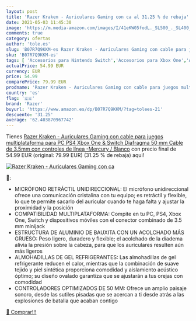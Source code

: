 ```yaml
---
layout: post
title: 'Razer Kraken - Auriculares Gaming con ca al 31.25 % de rebaja'
date: 2021-05-03 11:45:30
image: 'https://m.media-amazon.com/images/I/41eKW05fodL._SL500_._SL400_.jpg'
comments: true
category: ofertas
author: 'tole.es'
slug: 'B07R7Q9KKM-es Razer Kraken - Auriculares Gaming con cable para juegos...'
sku: 'B07R7Q9KKM-es'
tags: [ 'Accesorios para Nintendo Switch','Accesorios para Xbox One','Auriculares gaming para Nintendo Switch','Hardware y juegos para Nintendo Switch','Hardware y juegos para Xbox One','Informática','Videojuegos','ps4','razer','xbox', ]
actualPrice: 54.99 EUR
currency: EUR
price: 54.99
comparePrice: 79.99 EUR
prodname: 'Razer Kraken - Auriculares Gaming con cable para juegos multiplataforma para PC  PS4  Xbox One & Switch  Diafragma 50 mm  Cable de 3.5mm con controles de línea -Mercury / Blanco'
country: 'es'
flag: '🇪🇸'
brand: 'Razer'
buyurl: 'https://www.amazon.es/dp/B07R7Q9KKM/?tag=tolees-21'
descuento: '31.25'
average: '62.403870967742'
---
```


Tienes [Razer Kraken - Auriculares Gaming con cable para juegos multiplataforma para PC  PS4  Xbox One & Switch  Diafragma 50 mm  Cable de 3.5mm con controles de línea -Mercury / Blanco](https://www.amazon.es/dp/B07R7Q9KKM/?tag=tolees-21) con precio final de  54.99 EUR (original: 79.99 EUR) (31.25 %  de rebaja) aqui!

[![Razer Kraken - Auriculares Gaming con ca](https://m.media-amazon.com/images/I/41eKW05fodL._SL500_._SL400_.jpg)](https://www.amazon.es/dp/B07R7Q9KKM/?tag=tolees-21)

🔎:

- MICRÓFONO RETRÁCTIL UNIDIRECCIONAL: El micrófono unidireccional ofrece una comunicación cristalina con tu equipo; es retráctil y flexible, lo que te permite sacarlo del auricular cuando te haga falta y ajustar la proximidad y la posición
- COMPATIBILIDAD MULTIPLATAFORMA: Compite en tu PC, PS4, Xbox One, Switch y dispositivos móviles con el conector combinado de 3.5 mm minijack
- ESTRUCTURA DE ALUMINIO DE BAUXITA CON UN ACOLCHADO MÁS GRUESO: Peso ligero, duradero y flexible; el acolchado de la diadema alivia la presión sobre la cabeza, para que los auriculares resulten aún más ligeros
- ALMOHADILLAS DE GEL REFRIGERANTES: Las almohadillas de gel refrigerante reducen el calor, mientras que la combinación de suave tejido y piel sintética proporciona comodidad y aislamiento acústico óptimo; su diseño ovalado garantiza que se ajustarán a tus orejas con comodidad
- CONTROLADORES OPTIMIZADOS DE 50 MM: Ofrece un amplio paisaje sonoro, desde las sutiles pisadas que se acercan a ti desde atrás a las explosiones de batalla que acaban contigo

[🛒 Comprar!!!](https://www.amazon.es/dp/B07R7Q9KKM/?tag=tolees-21)
